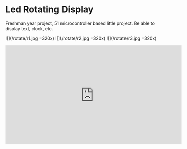 # Led Rotating Display

Freshman year project, 51 microcontroller based little project. Be able to display text, clock, etc.

![](/rotate/r1.jpg =320x)
![](/rotate/r2.jpg =320x)
![](/rotate/r3.jpg =320x)

<div>
<iframe width="560" height="315" src="https://www.youtube.com/embed/18RGMC6h0_w" frameborder="0" allow="accelerometer; autoplay; encrypted-media; gyroscope; picture-in-picture" allowfullscreen></iframe>
</div>